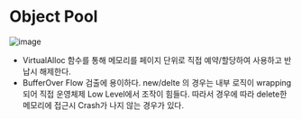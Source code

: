 # Object Pool
![image](https://user-images.githubusercontent.com/68372094/161510722-d34ba906-4840-4adf-b182-304e9a5b1bf6.png)
* VirtualAlloc 함수를 통해 메모리를 페이지 단위로 직접 예약/할당하여 사용하고 반납시 해제한다.
* BufferOver Flow 검출에 용이하다. new/delte 의 경우는 내부 로직이 wrapping 되어 직접 운영체제 Low Level에서 조작이 힘들다. 따라서 경우에 따라 delete한 메모리에 접근시 Crash가 나지 않는 경우가 있다. 
